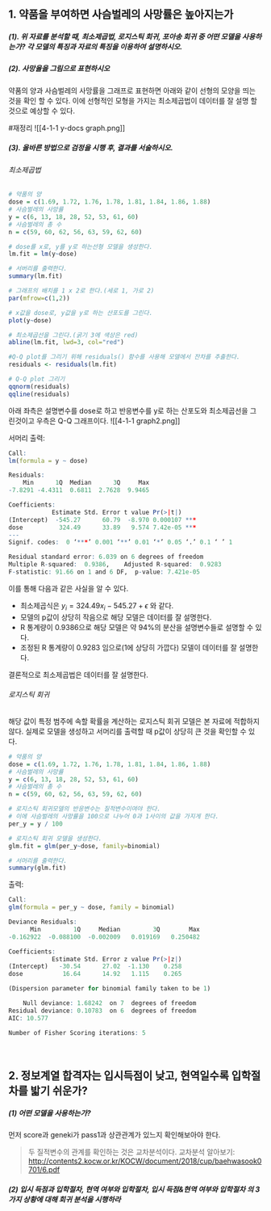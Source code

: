 ## 1. 약품을 부여하면 사슴벌레의 사망률은 높아지는가

##### (1). 위 자료를 분석할 때, 최소제곱법, 로지스틱 회귀, 포아송 회귀 중 어떤 모델을 사용하는가? 각 모델의 특징과 자료의 특징을 이용하여 설명하시오. 
##### (2). 사망율을 그림으로 표현하시오

약품의 양과 사슴벌레의 사망률을 그래프로 표현하면 아래와 같이 선형의 모양을 띄는 것을 확인 할 수 있다. 이에 선형적인 모형을 가지는 최소제곱법이 데이터를 잘 설명 할 것으로 예상할 수 있다. 

#재정리 
![[4-1-1 y-docs graph.png]]


##### (3). 올바른 방법으로 검정을 시행 후, 결과를 서술하시오. 

###### 최소제곱법
``` R
# 약품의 양
dose = c(1.69, 1.72, 1.76, 1.78, 1.81, 1.84, 1.86, 1.88)
# 사슴벌레의 사망률
y = c(6, 13, 18, 28, 52, 53, 61, 60)
# 사슴벌레의 총 수
n = c(59, 60, 62, 56, 63, 59, 62, 60)

# dose를 x로, y를 y로 하는선형 모델을 생성한다.
lm.fit = lm(y~dose)

# 서버리를 출력한다.
summary(lm.fit)

# 그래프의 배치를 1 x 2로 한다.(세로 1, 가로 2)
par(mfrow=c(1,2))

# x값을 dose로, y값을 y로 하는 산포도를 그린다.
plot(y~dose)

# 최소제곱선을 그린다.(굵기 3에 색상은 red)
abline(lm.fit, lwd=3, col="red")

#Q-Q plot를 그리기 위해 residuals() 함수를 사용해 모델에서 잔차를 추출한다.
residuals <- residuals(lm.fit)

# Q-Q plot 그리기
qqnorm(residuals)
qqline(residuals)
```
아래 좌측은 설명변수를 dose로 하고 반응변수를 y로 하는 산포도와 최소제곱선을 그린것이고 우측은 Q-Q 그래프이다.
![[4-1-1 graph2.png]]

서머리 출력:
``` R
Call:
lm(formula = y ~ dose)

Residuals:
    Min      1Q  Median      3Q     Max 
-7.8291 -4.4311  0.6811  2.7628  9.9465 

Coefficients:
            Estimate Std. Error t value Pr(>|t|)    
(Intercept)  -545.27      60.79  -8.970 0.000107 ***
dose          324.49      33.89   9.574 7.42e-05 ***
---
Signif. codes:  0 ‘***’ 0.001 ‘**’ 0.01 ‘*’ 0.05 ‘.’ 0.1 ‘ ’ 1

Residual standard error: 6.039 on 6 degrees of freedom
Multiple R-squared:  0.9386,	Adjusted R-squared:  0.9283 
F-statistic: 91.66 on 1 and 6 DF,  p-value: 7.421e-05
```

이를 통해 다음과 같은 사실을 알 수 있다.
* 최소제곱식은 $y_i = 324.49x_i - 545.27 + \epsilon$ 와 같다.
* 모델의 p값이 상당히 작음으로 해당 모델은 데이터를 잘 설명한다.
* R 통계량이 0.9386으로 해당 모델은 약 94%의 분산을 설명변수들로 설명할 수 있다.
* 조정된 R 통계량이 0.9283 임으로(1에 상당히 가깝다) 모델이 데이터를 잘 설명한다.

결론적으로 최소제곱법은 데이터를 잘 설명한다.

###### 로지스틱 회귀
해당 값이 특정 범주에 속할 확률을 계산하는 로지스틱 회귀 모델은 본 자료에 적합하지 않다.
실제로 모델을 생성하고 서머리를 출력할 때 p값이 상당히 큰 것을 확인할 수 있다.
``` R
# 약품의 양
dose = c(1.69, 1.72, 1.76, 1.78, 1.81, 1.84, 1.86, 1.88)
# 사슴벌레의 사망률
y = c(6, 13, 18, 28, 52, 53, 61, 60)
# 사슴벌레의 총 수
n = c(59, 60, 62, 56, 63, 59, 62, 60)

# 로지스틱 회귀모델의 반응변수는 질적변수이여야 한다.
# 이에 사슴벌레의 사망률을 100으로 나누어 0과 1사이의 값을 가지게 한다.
per_y = y / 100

# 로지스틱 회귀 모델을 생성한다.
glm.fit = glm(per_y~dose, family=binomial)

# 서머리를 출력한다.
summary(glm.fit)

```

출력:
``` R
Call:
glm(formula = per_y ~ dose, family = binomial)

Deviance Residuals: 
      Min         1Q     Median         3Q        Max  
-0.162922  -0.088100  -0.002009   0.019169   0.250482  

Coefficients:
            Estimate Std. Error z value Pr(>|z|)
(Intercept)   -30.54      27.02  -1.130    0.258
dose           16.64      14.92   1.115    0.265

(Dispersion parameter for binomial family taken to be 1)

    Null deviance: 1.68242  on 7  degrees of freedom
Residual deviance: 0.10783  on 6  degrees of freedom
AIC: 10.577

Number of Fisher Scoring iterations: 5
```

<br>

## 2. 정보계열 합격자는 입시득점이 낮고, 현역일수록 입학절차를 밟기 쉬운가?

##### (1) 어떤 모델을 사용하는가?
먼저 score과 geneki가 pass1과 상관관계가 있느지 확인해보아야 한다.
> 두 질적변수의 관계를 확인하는 것은 교차분석이다. 교차분석 알아보기: http://contents2.kocw.or.kr/KOCW/document/2018/cup/baehwasook0701/6.pdf

##### (2) 입시 득점과 입학절차, 현역 여부와 입학절차, 입시 득점&현역 여부와 입학절차 의 3가지 상황에 대해 회귀 분석을 시행하라
